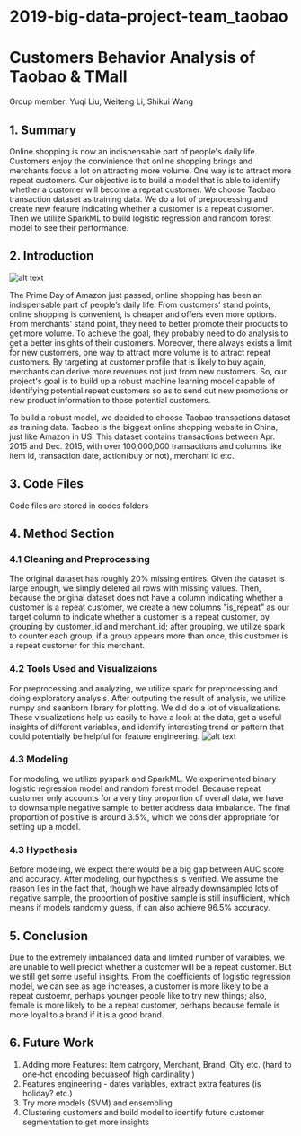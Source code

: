 # 2019-big-data-project-team_taobao
# Customers Behavior Analysis of Taobao & TMall
Group member: Yuqi Liu, Weiteng Li, Shikui Wang

## 1. Summary
Online shopping is now an indispensable part of people's daily life. Customers enjoy the convinience that online shopping brings and merchants focus a lot on attracting more volume. One way is to attract more repeat customers. Our objective is to build a model that is able to identify whether a customer will become a repeat customer. We choose Taobao transaction dataset as training data. We do a lot of preprocessing and create new feature indicating whether a customer is a repeat customer. Then we utilize SparkML to build logistic regression and random forest model to see their performance. 



## 2. Introduction
![alt text](https://github.com/gwu-bigdata/2019-big-data-project-team_taobao/blob/master/img/10201564190111_.pic.jpg)

The Prime Day of Amazon just passed, online shopping has been an indispensable part of people’s daily life. From customers’ stand points, online shopping is convenient, is cheaper and offers even more options. From merchants' stand point, they need to better promote their products to get more volume. To achieve the goal, they probably need to do analysis to get a better insights of their customers. Moreover, there always exists a limit for new customers, one way to attract more volume is to attract repeat customers. By targeting at customer profile that is likely to buy again, merchants can derive more revenues not just from new customers. So, our project's goal is to build up a robust machine learning model capable of identifying potential repeat customers so as to send out new promotions or new product information to those potential customers.

To build a robust model, we decided to choose Taobao transactions dataset as training data. Taobao is the biggest online shopping website in China, just like Amazon in US. This dataset contains transactions between Apr. 2015 and Dec. 2015, with over 100,000,000 transactions and columns like item id, transaction date, action(buy or not), merchant id etc. 

## 3. Code Files

Code files are stored in codes folders

## 4. Method Section

### 4.1 Cleaning and Preprocessing

The original dataset has roughly 20% missing entires. Given the dataset is large enough, we simply deleted all rows with missing values. Then, because the original dataset does not have a column indicating whether a customer is a repeat customer, we create a new columns "is_repeat” as our target column to indicate whether a customer is a repeat customer, by grouping by customer_id and merchant_id; after grouping, we utilize spark to counter each group, if a group appears more than once, this customer is a repeat customer for this merchant.

### 4.2 Tools Used and Visualizaions

For preprocessing and analyzing, we utilize spark for preprocessing and doing exploratory analysis. After outputing the result of analysis, we utilize numpy and seanborn library for plotting. We did do a lot of visualizations. These visualizations help us easily to have a look at the data, get a useful insights of different variables, and identify interesting trend or pattern that could potentially be helpful for feature engineering.
![alt text](https://github.com/gwu-bigdata/2019-big-data-project-team_taobao/blob/master/img/10211564191016_.pic.jpg)


### 4.3 Modeling

For modeling, we utilize pyspark and SparkML. We experimented binary logistic regression model and random forest model. Because repeat customer only accounts for a very tiny proportion of overall data, we have to downsample negative sample to better address data imbalance. The final proportion of positive is around 3.5%, which we consider appropriate for setting up a model.

### 4.3 Hypothesis

Before modeling, we expect there would be a big gap between AUC score and accuracy. After modeling, our hypothesis is verified. We assume the reason lies in the fact that, though we have already downsampled lots of negative sample, the proportion of positive sample is still insufficient, which means if models randomly guess, if can also achieve 96.5% accuracy. 

## 5. Conclusion

Due to the extremely imbalanced data and limited number of varaibles, we are unable to well predict whether a customer will be a repeat customer. But we still get some useful insights. From the coefficients of logistic regression model, we can see as age increases, a customer is more likely to be a repeat custoemr, perhaps younger people like to try new things; also, female is more likely to be a repeat customer, perhaps because female is more loyal to a brand if it is a good brand.

## 6. Future Work

1. Adding more Features: Item catrgory, Merchant, Brand, City etc. (hard to one-hot encoding becuaseof high cardinality )
2. Features engineering - dates variables, extract extra features (is holiday? etc.) 
3. Try more models (SVM) and ensembling
4. Clustering customers and build model to identify future customer segmentation to get more insights





